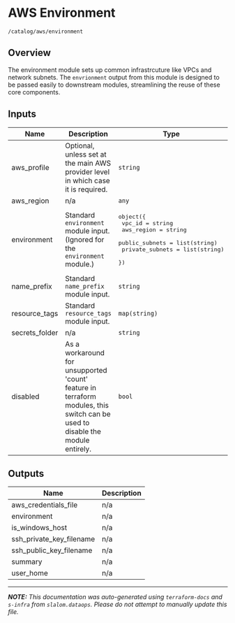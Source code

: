 
# AWS Environment

`/catalog/aws/environment`

## Overview


The environment module sets up common infrastrcuture like VPCs and network subnets. The `envrionment` output
from this module is designed to be passed easily to downstream modules, streamlining the reuse of these core components.

## Inputs

| Name | Description | Type | Default | Required |
|------|-------------|------|---------|:-----:|
| aws\_profile | Optional, unless set at the main AWS provider level in which case it is required. | `string` | n/a | yes |
| aws\_region | n/a | `any` | n/a | yes |
| environment | Standard `environment` module input. (Ignored for the `environment` module.) | <pre>object({<br>    vpc_id          = string<br>    aws_region      = string<br>    public_subnets  = list(string)<br>    private_subnets = list(string)<br>  })</pre> | n/a | yes |
| name\_prefix | Standard `name_prefix` module input. | `string` | n/a | yes |
| resource\_tags | Standard `resource_tags` module input. | `map(string)` | n/a | yes |
| secrets\_folder | n/a | `string` | n/a | yes |
| disabled | As a workaround for unsupported 'count' feature in terraform modules, this switch can be used to disable the module entirely. | `bool` | `false` | no |

## Outputs

| Name | Description |
|------|-------------|
| aws\_credentials\_file | n/a |
| environment | n/a |
| is\_windows\_host | n/a |
| ssh\_private\_key\_filename | n/a |
| ssh\_public\_key\_filename | n/a |
| summary | n/a |
| user\_home | n/a |

---------------------

_**NOTE:** This documentation was auto-generated using
`terraform-docs` and `s-infra` from `slalom.dataops`.
Please do not attempt to manually update this file._
